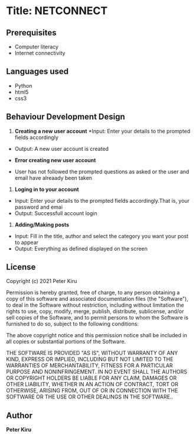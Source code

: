 # Title: NETCONNECT


## Prerequisites
* Computer literacy
* Internet connectivity


## Languages used
* Python
* html5
* css3


## Behaviour Development Design
1. **Creating a new user account**
*Input: Enter your details to the prompted fields accordingly
* Output: A new user account is created
+ **Error creating new user account**
* User has not followed the prompted questions as asked or the user and email have alreaady been taken

1. **Loging in to your account**
* Input: Enter your details to the prompted fields accordingly.That is, your password and emai
* Output: Successfull account login

1. **Adding/Making posts**
* Input: Fill in the title, author and select the category you want your post to appear
* Output: Everything as defined displayed on the screen 





## License
Copyright (c) 2021 Peter Kiru

Permission is hereby granted, free of charge, to any person obtaining
a copy of this software and associated documentation files (the
"Software"), to deal in the Software without restriction, including
without limitation the rights to use, copy, modify, merge, publish,
distribute, sublicense, and/or sell copies of the Software, and to
permit persons to whom the Software is furnished to do so, subject to
the following conditions:

The above copyright notice and this permission notice shall be
included in all copies or substantial portions of the Software.

THE SOFTWARE IS PROVIDED "AS IS", WITHOUT WARRANTY OF ANY KIND,
EXPRESS OR IMPLIED, INCLUDING BUT NOT LIMITED TO THE WARRANTIES OF
MERCHANTABILITY, FITNESS FOR A PARTICULAR PURPOSE AND
NONINFRINGEMENT. IN NO EVENT SHALL THE AUTHORS OR COPYRIGHT HOLDERS BE
LIABLE FOR ANY CLAIM, DAMAGES OR OTHER LIABILITY, WHETHER IN AN ACTION
OF CONTRACT, TORT OR OTHERWISE, ARISING FROM, OUT OF OR IN CONNECTION
WITH THE SOFTWARE OR THE USE OR OTHER DEALINGS IN THE SOFTWARE..

## Author
**Peter Kiru**
